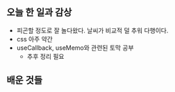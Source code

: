 ## 오늘 한 일과 감상

- 피곤할 정도로 잘 놀다왔다. 날씨가 비교적 덜 추워 다행이다.
- css 아주 약간
- useCallback, useMemo와 관련된 토막 공부
  - 추후 정리 필요

## 배운 것들
